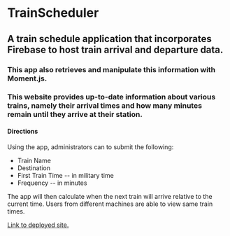 # TrainScheduler

## A train schedule application that incorporates Firebase to host train arrival and departure data. 

### This app also retrieves and manipulate this information with Moment.js. 

### This website provides up-to-date information about various trains, namely their arrival times and how many minutes remain until they arrive at their station.

#### Directions
Using the app, administrators can to submit the following:
* Train Name
* Destination 
* First Train Time -- in military time
* Frequency -- in minutes

The app will then calculate when the next train will arrive relative to the current time.
Users from different machines are able to view same train times.

[Link to deployed site.](https://swissfink.github.io/TrainScheduler/)